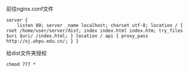前往nginx.conf文件

```
server { 
	listen 80; server _name localhost; charset utf-8; location / { root /home/user/server/dist; index index.html index.htm; try_files $uri $uri/ /index.html; } location / api { proxy_pass http://oj.ahpu.edu.cn/; } }
```

给dist文件夹授权

```
chmod 777 *
```